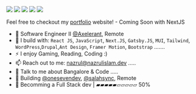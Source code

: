 [<img src="https://img.shields.io/badge/github-%2312100E.svg?&style=for-the-badge&logo=github&logoColor=white&color=black" />](https://github.com/nazrulislambhat)
[<img src="https://img.shields.io/badge/twitter-%2312100E.svg?&style=for-the-badge&logo=gitlab&logoColor=white&color=9b51e0" />](https://twitter.com/nazrulislambhat)
[<img src="https://img.shields.io/badge/instagram-%2312100E.svg?&style=for-the-badge&logo=instagram&color=405DE6" />](https://instagram.com/nazrulislambhat) 
[<img src="https://img.shields.io/badge/linkedin-%230077B5.svg?&style=for-the-badge&logo=linkedin&logoColor=white" />](https://www.linkedin.com/in/nazrulislambhat/)
[<img src="https://img.shields.io/badge/youtube-%230077B5.svg?&style=for-the-badge&logo=youtube&logoColor=white&color=FF0000" />](https://www.youtube.com/channel/nazrulislambhat)

Feel free to checkout my [portfolio](https://nazrulislam.dev/) website! - Coming Soon with NextJS
- 🏢 Software Engineer II [@Axelerant](https://github.com/axelerant), Remote
- 🧰 I build with: `React JS`, `JavaScript`, `Next.JS`, `Gatsby.JS`,  `MUI`, `Tailwind`, `WordPress`,`Drupal`,`Ant Design`, `Framer Motion`, `Bootstrap` .......
- ⚡ I enjoy Gaming, Reading, Coding  :)
- 📫 Reach out to me: nazrul@nazrulislam.dev .....
- 🥹 Talk to me about Bangalore & Code .....
- 🧰 Building [@onesevendev](https://github.com/onesevendev), [@salahsync](https://github.com/nazrulislambhat/salahsync), Remote
- 🎯 Becomming a Full Stack dev | ▰▰▰▰▰▱▱▱▱▱ 50%

